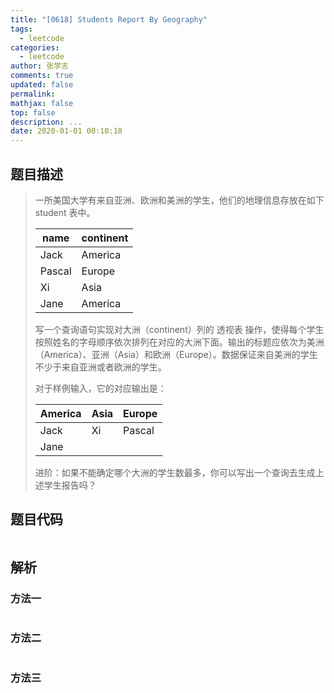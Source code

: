 ```yaml
---
title: "[0618] Students Report By Geography"
tags:
  - leetcode
categories:
  - leetcode
author: 张学志
comments: true
updated: false
permalink:
mathjax: false
top: false
description: ...
date: 2020-01-01 00:10:18
---
```


## 题目描述

> 一所美国大学有来自亚洲、欧洲和美洲的学生，他们的地理信息存放在如下 student 表中。 
> 
> 
> 
> | name   | continent |
> |--------|-----------|
> | Jack   | America   |
> | Pascal | Europe    |
> | Xi     | Asia      |
> | Jane   | America   |
> 
> 
> 
> 
> 写一个查询语句实现对大洲（continent）列的 透视表 操作，使得每个学生按照姓名的字母顺序依次排列在对应的大洲下面。输出的标题应依次为美洲（America）、亚洲（Asia）和欧洲（Europe）。数据保证来自美洲的学生不少于来自亚洲或者欧洲的学生。 
> 
> 
> 
> 对于样例输入，它的对应输出是： 
> 
> 
> 
> | America | Asia | Europe |
> |---------|------|--------|
> | Jack    | Xi   | Pascal |
> | Jane    |      |        |
> 
> 
> 
> 
> 进阶：如果不能确定哪个大洲的学生数最多，你可以写出一个查询去生成上述学生报告吗？ 
> 
> 
> 

## 题目代码

```cpp

```

## 解析

### 方法一

```cpp

```

### 方法二

```cpp

```

### 方法三

```cpp

```

